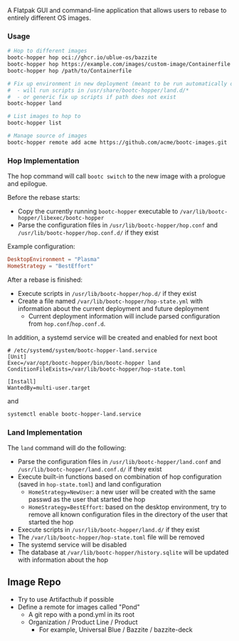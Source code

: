 A Flatpak GUI and command-line application that allows users to rebase to entirely different OS images.
### Usage

```bash
# Hop to different images
bootc-hopper hop oci://ghcr.io/ublue-os/bazzite
bootc-hopper hop https://example.com/images/custom-image/Containerfile
bootc-hopper hop /path/to/Containerfile

# Fix up environment in new deployment (meant to be run automatically on next boot)
#  - will run scripts in /usr/share/bootc-hopper/land.d/*
#  - or generic fix up scripts if path does not exist
bootc-hopper land

# List images to hop to
bootc-hopper list

# Manage source of images
bootc-hopper remote add acme https://github.com/acme/bootc-images.git
```

### Hop Implementation

The hop command will call `bootc switch` to the new image with a prologue and epilogue.

Before the rebase starts:
- Copy the currently running `bootc-hopper` executable to `/var/lib/bootc-hopper/libexec/bootc-hopper`
- Parse the configuration files in `/usr/lib/bootc-hopper/hop.conf` and `/usr/lib/bootc-hopper/hop.conf.d/` if they exist

Example configuration:
```toml
DesktopEnvironment = "Plasma"
HomeStrategy = "BestEffort"
```

After a rebase is finished:
- Execute scripts in `/usr/lib/bootc-hopper/hop.d/` if they exist
- Create a file named `/var/lib/bootc-hopper/hop-state.yml` with information about the current deployment and future deployment
  - Current deployment information will include parsed configuration from `hop.conf`/`hop.conf.d`.

In addition, a systemd service will be created and enabled for next boot

```
# /etc/systemd/system/bootc-hopper-land.service
[Unit]
Exec=/var/opt/bootc-hopper/bin/bootc-hopper land
ConditionFileExists=/var/lib/bootc-hopper/hop-state.toml

[Install]
WantedBy=multi-user.target
```
and

```bash
systemctl enable bootc-hopper-land.service
```

### Land Implementation

The `land` command will do the following:
- Parse the configuration files in `/usr/lib/bootc-hopper/land.conf` and `/usr/lib/bootc-hopper/land.conf.d/` if they exist
- Execute built-in functions based on combination of hop configuration (saved in `hop-state.toml`) and land configuration 
   - `HomeStrategy=NewUser`: a new user will be created with the same passwd as the user that started the hop
   - `HomeStrategy=BestEffort`: based on the desktop environment, try to remove all known configuration files in the directory of the user that started the hop
- Execute scripts in `/usr/lib/bootc-hopper/land.d/` if they exist
- The `/var/lib/bootc-hopper/hop-state.toml` file will be removed
- The systemd service will be disabled
- The database at `/var/lib/bootc-hopper/history.sqlite` will be updated with information about the hop

## Image Repo
- Try to use Artifacthub if possible
- Define a remote for images called "Pond"
  - A git repo with a pond.yml in its root
  - Organization / Product Line / Product
    - For example, Universal Blue / Bazzite / bazzite-deck
